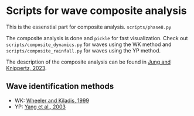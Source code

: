 # Scripts for wave composite analysis

This is the essenstial part for composite analysis. `scripts/phase8.py`

The composite analysis is done and `pickle` for fast visualization. Check out `scripts/composite_dynamics.py` for waves using the WK method and `scripts/composite_rainfall.py` for waves using the YP method.

The description of the composite analysis can be found in [Jung and Knippertz, 2023](https://doi.org/10.1029/2022GL100973).

## Wave identification methods
- WK: [Wheeler and Kiladis, 1999](https://doi.org/10.1175/1520-0469(1999)056<0374:CCEWAO>2.0.CO;2)
- YP: [Yang et al., 2003](https://doi.org/10.1175/1520-0469(2003)060<1637:CCEWAN>2.0.CO;2) 
